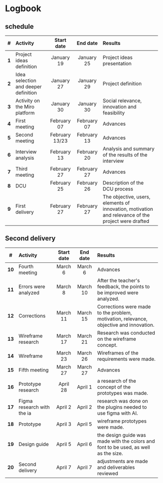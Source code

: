 #   Logbook


##  schedule

|   #    | Activity                                               | Start date       |  End date       | Results                                     |
| :----: | :----------------------------------------------------- | :---------:      | :---------:     | :------------------------------------------------------ |
| **1**  | Project ideas definition                               | January 19    | January 25   | Project ideas presentation                              |
| **2**  | Idea selection and deeper definition                   | January 27    | January 29   | Project definition                                      |
| **3**  | Activity on the Miro platform                         | January 30    | January 30   | Social relevance, innovation and feasibility            |
| **4**  | First meeting                                          | February 07  | February 07  | Advances                                                |
| **5**  | Second meeting                                         | February 13/23   | February 13  | Advances                                                |
| **6**  | Interview analysis                                             | February 13   | February 20  | Analysis and summary of the results of the interview|
| **7**  | Third meeting                                              | February 27   | February 27  | Advances                                         |
| **8**  | DCU                                               | February 25   | February 26  | Description of the DCU process         |
| **9**  | First delivery                                             | February 27   | February 27  | The objective, users, elements of innovation, motivation and relevance of the project were drafted |

##  Second delivery
|   #    | Activity                                               | Start date       |  End date       | Results                                     |
| :----: | :----------------------------------------------------- | :---------:      | :---------:     | :------------------------------------------------------ |
| **10**  | Fourth meeting                                               | March 6   | March 6  | Advances        |
| **11**  | Errors were analyzed                                               | March 8   | March 10  | After the teacher's feedback, the points to be improved were analyzed. |
| **12**  | Corrections                                               | March 11   | March 15  | Corrections were made to the problem, motivation, relevance, objective and innovation.|
| **13**  | Wireframe research                                              | March 17   | March 21  | Research was conducted on the wireframe concept.  |
| **14**  | Wireframe                                               | March 23   | March 26  | Wireframes of the requirements were made.  |
| **15**  | Fifth meeting                                               | March 27   | March 27  | Advances        |
| **16**  | Prototype research                                             | April 28  | April 1  | a research of the concept of the prototypes was made.  |
| **17**  | Figma research with the ia                                         | April 2   | April 2  |research was done on the plugins needed to use figma with AI. |
| **18**  | Prototype                                              | April 3   | April 5  | wireframe prototypes were made.|
| **19**  | Design guide                                              | April 5   | April 6  | the design guide was made with the colors and font to be used, as well as the size.|
| **20**  | Second delivery                                               | April 7   | April 7  | adjustments are made and deliverables reviewed|
